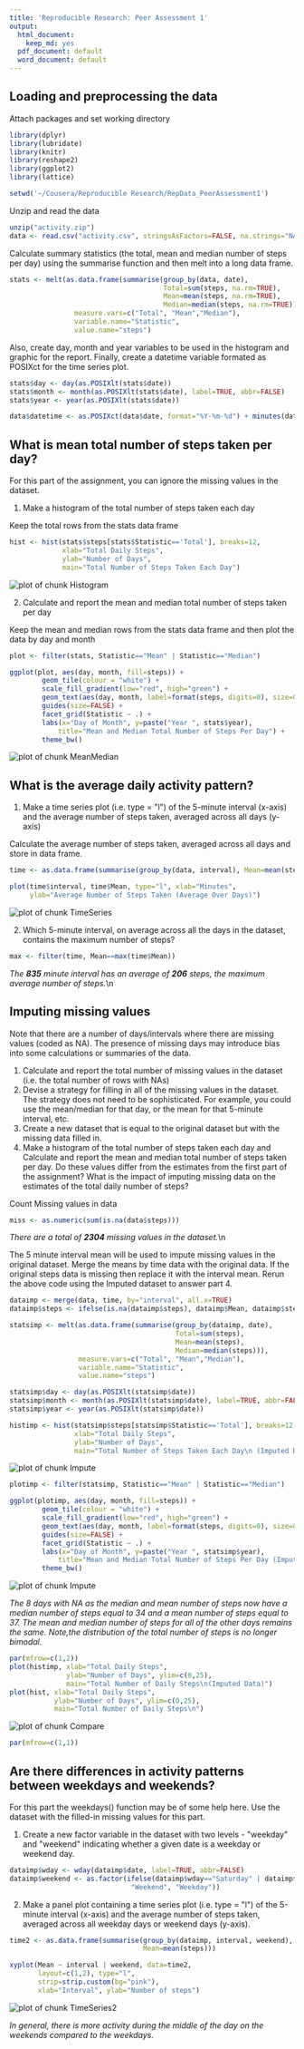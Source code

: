 ```yaml
---
title: 'Reproducible Research: Peer Assessment 1'
output:
  html_document:
    keep_md: yes
  pdf_document: default
  word_document: default
---
```



## Loading and preprocessing the data

Attach packages and set working directory


```r
library(dplyr)
library(lubridate)
library(knitr)
library(reshape2)
library(ggplot2)
library(lattice)

setwd('~/Cousera/Reproducible Research/RepData_PeerAssessment1')
```

Unzip and read the data


```r
unzip("activity.zip")
data <- read.csv("activity.csv", stringsAsFactors=FALSE, na.strings="NA")
```

Calculate summary statistics (the total, mean and median number of steps per day) using the summarise function and then melt into a long data frame.  


```r
stats <- melt(as.data.frame(summarise(group_by(data, date),
                                      Total=sum(steps, na.rm=TRUE), 
                                      Mean=mean(steps, na.rm=TRUE), 
                                      Median=median(steps, na.rm=TRUE))),
                measure.vars=c("Total", "Mean","Median"),
                variable.name="Statistic",
                value.name="steps")
```

Also, create day, month and year variables to be used in the histogram and graphic for the report. Finally, create a datetime variable formated as POSIXct for the time series plot.


```r
stats$day <- day(as.POSIXlt(stats$date))
stats$month <- month(as.POSIXlt(stats$date), label=TRUE, abbr=FALSE)
stats$year <- year(as.POSIXlt(stats$date)) 

data$datetime <- as.POSIXct(data$date, format="%Y-%m-%d") + minutes(data$interval)
```


## What is mean total number of steps taken per day?

For this part of the assignment, you can ignore the missing values in the dataset.

1. Make a histogram of the total number of steps taken each day 

Keep the total rows from the stats data frame


```r
hist <- hist(stats$steps[stats$Statistic=='Total'], breaks=12,
             xlab="Total Daily Steps",
             ylab="Number of Days",
             main="Total Number of Steps Taken Each Day")
```

![plot of chunk Histogram](figure/Histogram-1.png) 

2. Calculate and report the mean and median total number of steps taken per day

Keep the mean and median rows from the stats data frame and then plot the data by day and month


```r
plot <- filter(stats, Statistic=="Mean" | Statistic=="Median")

ggplot(plot, aes(day, month, fill=steps)) + 
        geom_tile(colour = "white") + 
        scale_fill_gradient(low="red", high="green") +
        geom_text(aes(day, month, label=format(steps, digits=0), size=0.5, angle=90)) +
        guides(size=FALSE) +
        facet_grid(Statistic ~ .) + 
        labs(x="Day of Month", y=paste("Year ", stats$year), 
            title="Mean and Median Total Number of Steps Per Day") +
        theme_bw()
```

![plot of chunk MeanMedian](figure/MeanMedian-1.png) 


## What is the average daily activity pattern?

1. Make a time series plot (i.e. type = "l") of the 5-minute interval (x-axis)
and the average number of steps taken, averaged across all days (y-axis)

Calculate the average number of steps taken, averaged across all days and store in data frame.


```r
time <- as.data.frame(summarise(group_by(data, interval), Mean=mean(steps, na.rm=TRUE)))

plot(time$interval, time$Mean, type="l", xlab="Minutes",
     ylab="Average Number of Steps Taken (Average Over Days)")
```

![plot of chunk TimeSeries](figure/TimeSeries-1.png) 

2. Which 5-minute interval, on average across all the days in the dataset,
contains the maximum number of steps?


```r
max <- filter(time, Mean==max(time$Mean))
```

*The **835** minute interval has an average of **206** steps, the maximum average number of steps.*\n


## Imputing missing values

Note that there are a number of days/intervals where there are missing values
(coded as NA). The presence of missing days may introduce bias into some
calculations or summaries of the data.

1. Calculate and report the total number of missing values in the dataset
(i.e. the total number of rows with NAs)
2. Devise a strategy for filling in all of the missing values in the dataset. The
strategy does not need to be sophisticated. For example, you could use
the mean/median for that day, or the mean for that 5-minute interval, etc.
3. Create a new dataset that is equal to the original dataset but with the
missing data filled in.
4. Make a histogram of the total number of steps taken each day and Calculate
and report the mean and median total number of steps taken per day. Do
these values differ from the estimates from the first part of the assignment?
What is the impact of imputing missing data on the estimates of the total
daily number of steps?

Count Missing values in data


```r
miss <- as.numeric(sum(is.na(data$steps)))
```

*There are a total of **2304** missing values in the dataset.*\n

The 5 minute interval mean will be used to impute missing values in the original dataset.  Merge the means by time data with the original data. If the original steps data is missing then replace it with the interval mean.  Rerun the above code using the Imputed dataset to answer part 4.



```r
dataimp <- merge(data, time, by="interval", all.x=TRUE)
dataimp$steps <- ifelse(is.na(dataimp$steps), dataimp$Mean, dataimp$steps)

statsimp <- melt(as.data.frame(summarise(group_by(dataimp, date),
                                         Total=sum(steps), 
                                         Mean=mean(steps), 
                                         Median=median(steps))),
                 measure.vars=c("Total", "Mean","Median"),
                 variable.name="Statistic",
                 value.name="steps")

statsimp$day <- day(as.POSIXlt(statsimp$date))
statsimp$month <- month(as.POSIXlt(statsimp$date), label=TRUE, abbr=FALSE)
statsimp$year <- year(as.POSIXlt(statsimp$date)) 

histimp <- hist(statsimp$steps[statsimp$Statistic=='Total'], breaks=12,
                xlab="Total Daily Steps",
                ylab="Number of Days",
                main="Total Number of Steps Taken Each Day\n (Imputed Data)")
```

![plot of chunk Impute](figure/Impute-1.png) 

```r
plotimp <- filter(statsimp, Statistic=="Mean" | Statistic=="Median")

ggplot(plotimp, aes(day, month, fill=steps)) + 
        geom_tile(colour = "white") + 
        scale_fill_gradient(low="red", high="green") +
        geom_text(aes(day, month, label=format(steps, digits=0), size=0.5, angle=90)) +
        guides(size=FALSE) +
        facet_grid(Statistic ~ .) + 
        labs(x="Day of Month", y=paste("Year ", statsimp$year), 
            title="Mean and Median Total Number of Steps Per Day (Imputed Data)") +
        theme_bw()
```

![plot of chunk Impute](figure/Impute-2.png) 


*The 8 days with NA as the median and mean number of steps now have a median number of steps equal to 34 and a mean number of steps equal to 37.  The mean and median number of steps for all of the other days remains the same. Note,the distribution of the total number of steps is no longer bimodal.*


```r
par(mfrow=c(1,2))
plot(histimp, xlab="Total Daily Steps", 
              ylab="Number of Days", ylim=c(0,25),
              main="Total Number of Daily Steps\n(Imputed Data)")
plot(hist, xlab="Total Daily Steps",
           ylab="Number of Days", ylim=c(0,25),
           main="Total Number of Daily Steps\n")
```

![plot of chunk Compare](figure/Compare-1.png) 

```r
par(mfrow=c(1,1))
```



## Are there differences in activity patterns between weekdays and weekends?

For this part the weekdays() function may be of some help here. Use the dataset
with the filled-in missing values for this part.

1. Create a new factor variable in the dataset with two levels - "weekday"
and "weekend" indicating whether a given date is a weekday or weekend
day.


```r
dataimp$wday <- wday(dataimp$date, label=TRUE, abbr=FALSE)
dataimp$weekend <- as.factor(ifelse(dataimp$wday=="Saturday" | dataimp$wday=="Sunday",
                              "Weekend", "Weekday"))
```


2. Make a panel plot containing a time series plot (i.e. type = "l") of the
5-minute interval (x-axis) and the average number of steps taken, averaged
across all weekday days or weekend days (y-axis).



```r
time2 <- as.data.frame(summarise(group_by(dataimp, interval, weekend),
                                 Mean=mean(steps)))

xyplot(Mean ~ interval | weekend, data=time2, 
       layout=c(1,2), type="l",
       strip=strip.custom(bg="pink"),
       xlab="Interval", ylab="Number of steps")
```

![plot of chunk TimeSeries2](figure/TimeSeries2-1.png) 


*In general, there is more activity during the middle of the day on the weekends compared to the weekdays.*


